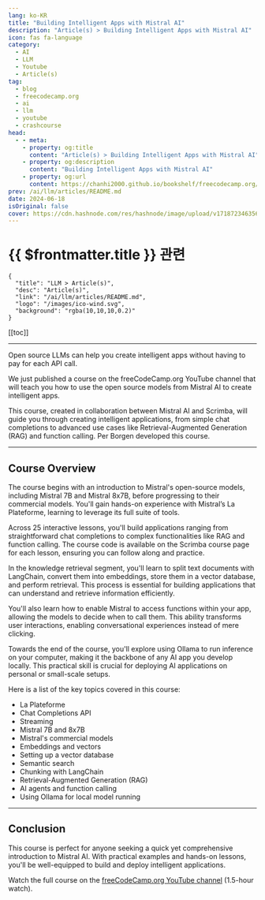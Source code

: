 ```yaml
---
lang: ko-KR
title: "Building Intelligent Apps with Mistral AI"
description: "Article(s) > Building Intelligent Apps with Mistral AI"
icon: fas fa-language
category: 
  - AI
  - LLM
  - Youtube
  - Article(s)
tag: 
  - blog
  - freecodecamp.org
  - ai
  - llm
  - youtube
  - crashcourse
head:
  - - meta:
    - property: og:title
      content: "Article(s) > Building Intelligent Apps with Mistral AI"
    - property: og:description
      content: "Building Intelligent Apps with Mistral AI"
    - property: og:url
      content: https://chanhi2000.github.io/bookshelf/freecodecamp.org/building-intelligent-apps-with-mistral-ai.html
prev: /ai/llm/articles/README.md
date: 2024-06-18
isOriginal: false
cover: https://cdn.hashnode.com/res/hashnode/image/upload/v1718723463563/f1439b8b-194b-4f96-a854-03d516b791fc.jpeg
---
```


# {{ $frontmatter.title }} 관련

```component VPCard
{
  "title": "LLM > Article(s)",
  "desc": "Article(s)",
  "link": "/ai/llm/articles/README.md",
  "logo": "/images/ico-wind.svg",
  "background": "rgba(10,10,10,0.2)"
}
```

[[toc]]

---

<SiteInfo
  name="Building Intelligent Apps with Mistral AI"
  desc="Open source LLMs can help you create intelligent apps without having to pay for each API call. We just published a course on the freeCodeCamp.org YouTube channel that will teach you how to use the open source models from Mistral AI to create intellig..."
  url="https://freecodecamp.org/news/building-intelligent-apps-with-mistral-ai/"
  logo="https://cdn.freecodecamp.org/universal/favicons/favicon.ico"
  preview="https://cdn.hashnode.com/res/hashnode/image/upload/v1718723463563/f1439b8b-194b-4f96-a854-03d516b791fc.jpeg"/>

Open source LLMs can help you create intelligent apps without having to pay for each API call.

We just published a course on the freeCodeCamp.org YouTube channel that will teach you how to use the open source models from Mistral AI to create intelligent apps.

This course, created in collaboration between Mistral AI and Scrimba, will guide you through creating intelligent applications, from simple chat completions to advanced use cases like Retrieval-Augmented Generation (RAG) and function calling. Per Borgen developed this course.

---

## Course Overview

The course begins with an introduction to Mistral's open-source models, including Mistral 7B and Mistral 8x7B, before progressing to their commercial models. You'll gain hands-on experience with Mistral’s La Plateforme, learning to leverage its full suite of tools.

Across 25 interactive lessons, you'll build applications ranging from straightforward chat completions to complex functionalities like RAG and function calling. The course code is available on the Scrimba course page for each lesson, ensuring you can follow along and practice.

In the knowledge retrieval segment, you'll learn to split text documents with LangChain, convert them into embeddings, store them in a vector database, and perform retrieval. This process is essential for building applications that can understand and retrieve information efficiently.

You'll also learn how to enable Mistral to access functions within your app, allowing the models to decide when to call them. This ability transforms user interactions, enabling conversational experiences instead of mere clicking.

Towards the end of the course, you'll explore using Ollama to run inference on your computer, making it the backbone of any AI app you develop locally. This practical skill is crucial for deploying AI applications on personal or small-scale setups.

Here is a list of the key topics covered in this course:

- La Plateforme
- Chat Completions API
- Streaming
- Mistral 7B and 8x7B
- Mistral's commercial models
- Embeddings and vectors
- Setting up a vector database
- Semantic search
- Chunking with LangChain
- Retrieval-Augmented Generation (RAG)
- AI agents and function calling
- Using Ollama for local model running

---

## Conclusion

This course is perfect for anyone seeking a quick yet comprehensive introduction to Mistral AI. With practical examples and hands-on lessons, you'll be well-equipped to build and deploy intelligent applications.

Watch the full course on the [<FontIcon icon="fa-brands fa-youtube"/>freeCodeCamp.org YouTube channel](https://youtu.be/mNMDd6D1om8) (1.5-hour watch).

<VidStack src="youtube/mNMDd6D1om8" />

